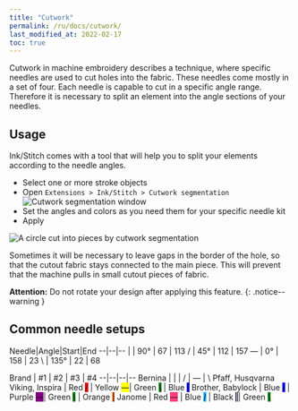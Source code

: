 ```yaml
---
title: "Cutwork"
permalink: /ru/docs/cutwork/
last_modified_at: 2022-02-17
toc: true
---
```

Cutwork in machine embroidery describes a technique, where specific needles are used to cut holes into the fabric. These needles come mostly in a set of four. Each needle is capable to cut in a specific angle range. Therefore it is necessary to split an element into the angle sections of your needles.

## Usage

Ink/Stitch comes with a tool that will help you to split your elements according to the needle angles.

* Select one or more stroke objects
* Open `Extensions > Ink/Stitch > Cutwork segmentation`
  ![Cutwork segmentation window](/assets/images/docs/en/cutwork-segmentation.png)
* Set the angles and colors as you need them for your specific needle kit
* Apply

![A circle cut into pieces by cutwork segmentation](/assets/images/docs/cutwork-segmentation.png)

Sometimes it will be necessary to leave gaps in the border of the hole, so that the cutout fabric stays connected to the main piece. This will prevent that the machine pulls in small cutout pieces of fabric.

**Attention:** Do not rotate your design after applying this feature.
{: .notice--warning }

## Common needle setups

Needle|Angle|Start|End
--|--|--
<span class="cwd">&#124;</span>   | 90°  | 67  | 113
<span class="cwd">/</span>        | 45°  | 112 | 157
<span class="cwd">&#8213;</span>  | 0°   | 158 | 23
<span class="cwd">&#x5c;</span>   | 135° | 22  | 68


Brand | #1  | #2 | #3 | #4
--|--|--|--
Bernina                  | <span class="cwd">&#124;</span>                                | <span class="cwd">/</span>                                        | <span class="cwd">&#8213;</span>                                   | <span class="cwd">&#x5c;</span>
Pfaff, Husqvarna Viking, Inspira | Red <span class="cwd" style="background:red;">/</span> | Yellow <span class="cwd" style="background: yellow">&#8213;</span>| Green <span class="cwd" style="background: green;">&#x5c;</span>   | Blue <span class="cwd" style="background: blue">&#124;</span>
Brother, Babylock        | Blue <span class="cwd" style="background: blue;">/</span>      | Purple <span class="cwd" style="background: purple;">&#8213;</span>| Green <span class="cwd" style="background: green;">&#x5c;</span>  | Orange <span class="cwd" style="background: #ff6000;">&#124;</span>
Janome                   | Red <span class="cwd" style="background: #ff3f7e;">&#8213;</span>  | Blue <span class="cwd" style="background: #00abff;">/</span>          | Black <span class="cwd" style="background: #413f57; color: white;">&#124;</span>| Green <span class="cwd" style="background: green;">&#x5c;</span>
